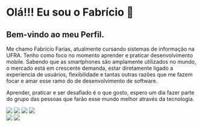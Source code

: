 
<div>
    <h1>Olá!!! Eu sou o Fabrício 👋 </h1>
    <h2>Bem-vindo ao meu Perfil. </h2>
    <p> Me chamo Fabrício Farias, atualmente cursando sistemas de informação na UFRA. Tenho como foco no momento aprender e praticar desenvolvimento mobile. Sabendo que as smartphones são amplamente utilizados no mundo, o mercado está em crescente demanda, estar diretamente ligado a experiencia de usuários, flexibilidade e tantas outras razões que me fazem focar e amar esse ramo do de desenvolvimento de software.
    </p>
    <p>Aprender, praticar e ser desafiado é o que gosto, espero um dia fazer parte do grupo das pessoas que farão esse mundo melhor através da tecnologia. 
    </p>
</div>
<div>
<p>
  <p >  
    <img src="https://img.shields.io/badge/-Kotlin-FA6400?style=flat-square&logo=kotlin&logoColor=white"/>
    <img src="https://img.shields.io/badge/-Java-EC4D37?style=flat-square&logo=java&logoColor=white"/>
    <img src="https://img.shields.io/badge/-Android%20Studio-42B883?style=flat-square&logo=Android&logoColor=white"/>
    <img src="https://img.shields.io/badge/-Firebase-F6820D?style=flat-square&logo=FireBase&logoColor=white"/><br/>
    <img src="https://img.shields.io/badge/-Github-181717?style=flat-square&logo=GitHub&logoColor=white"/>
    <img src="https://img.shields.io/badge/-Git-F44D27?style=flat-square&logo=Git&logoColor=white"/>
  </p>
<p>

